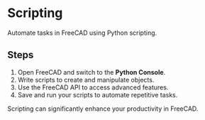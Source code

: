 # Scripting

Automate tasks in FreeCAD using Python scripting.

## Steps

1. Open FreeCAD and switch to the **Python Console**.
2. Write scripts to create and manipulate objects.
3. Use the FreeCAD API to access advanced features.
4. Save and run your scripts to automate repetitive tasks.

Scripting can significantly enhance your productivity in FreeCAD.

